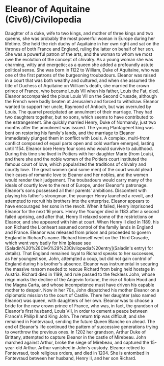 # Eleanor of Aquitaine (Civ6)/Civilopedia

Daughter of a duke, wife to two kings, and mother of three kings and two queens, she was probably the most powerful woman in Europe during her lifetime. She held the rich duchy of Aquitaine in her own right and sat on the thrones of both France and England, ruling the latter on behalf of her son. She was a powerful patron of the arts, and the woman to whom we most owe the evolution of the concept of chivalry. As a young woman she was charming, witty and energetic; as a queen she added a profoundly astute political sense.
She was born in 1122 to William, Duke of Aquitaine, who was one of the first patrons of the burgeoning troubadours. Eleanor was raised in a court that was both wealthy and cultured, and when she assumed the title of Duchess of Aquitaine on William's death, she married the crown prince of France, who became Louis VII when his father, Louis the Fat, died. Eleanor accompanied the pious Louis VII on the Second Crusade, although the French were badly beaten at Jerusalem and forced to withdraw. Eleanor wanted to support her uncle, Raymond of Antioch, but was overruled by Louis. The quarrel precipitated an annulment of their marriage. They had two daughters together, but no sons, which seems to have contributed to the estrangement.
She quickly married Henry, Duke of Normandy, just two months after the annulment was issued. The young Plantagenet king was bent on restoring his family's lands, and the marriage to Eleanor immediately plunged them in conflict with Louis. A complex, multi-front conflict composed of equal parts open and cold warfare emerged, lasting until 1154. Eleanor bore Henry four sons who would survive to adulthood.
During this time she lived in Poitiers with her daughter Marie (from Louis), and there she and the noble women of the Poitiers court instituted the famous court of love, which popularized the traditions of chivalry and courtly love. The great women (and some men) of the court would plead their cases of romantic love to Eleanor and her nobles, and the women would render their judgement. The troubadours would carry many of the ideals of courtly love to the rest of Europe, under Eleanor's patronage.
Eleanor's sons possessed all their parents' ambitions. Discontent with playing his father's strongman, the younger Henry launched a revolt, and attempted to recruit his brothers into the enterprise. Eleanor appears to have encouraged her sons in the revolt. When it failed, Henry imprisoned Eleanor for the next 16 years. Henry the Younger died in 1183 after a second failed uprising, and after that, Henry II relaxed some of the restrictions on Eleanor, and she appeared with him at court.
When Henry II died in 1189, his son Richard the Lionheart assumed control of the family lands in England and France. Eleanor was released from prison and proceeded to govern England in Richard's name. Richard himself went on the Third Crusade, which went very badly for him (please see [Saladin%20%28Civ6%29%23Civilopedia%20entry](Saladin's entry) for details). That England remained loyal to Richard speaks to her successes, as her youngest son, John, attempted a coup, but did not gain control of England during his brother's absence. Eleanor was instrumental in securing the massive ransom needed to rescue Richard from being held hostage in Austria.
Richard died in 1199, and rule passed to the feckless John, whose reign marks the decline of the Angevin fortune, the rise of Robin Hood and the Magna Carta, and whose incompetence must have driven his capable mother to despair.
Now in her 70s, John dispatched his mother Eleanor on a diplomatic mission to the court of Castile. There her daughter (also named Eleanor) was queen, with daughters of her own. Eleanor was to choose a bride for the new crown prince of France, who was, in fact, the grandson of Eleanor's first husband, Louis VII, in order to cement a peace between France's Philip II and King John. The return trip was difficult, and she remained in Fontevraud, sending the future Queen Blanche on ahead.
The end of Eleanor's life continued the pattern of successive generations trying to overthrow the previous ones. In 1202 her grandson, Arthur Duke of Brittany, attempted to capture Eleanor in the castle of Mirebeau. John marched against Arthur, broke the siege of Mirebeau, and captured the 15-year-old Arthur. Arthur vanished in John's custody. Eleanor retired to Fontevraud, took religious orders, and died in 1204. She is entombed in Fontevraud between her husband, Henry II, and her son Richard.